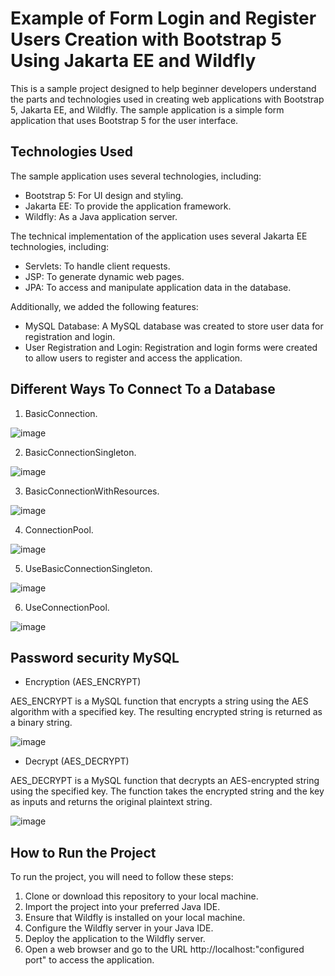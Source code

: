 # Example of Form Login and Register Users Creation with Bootstrap 5 Using Jakarta EE and Wildfly

This is a sample project designed to help beginner developers understand the parts and technologies used in creating web applications with Bootstrap 5, Jakarta EE, and Wildfly. The sample application is a simple form application that uses Bootstrap 5 for the user interface.

## Technologies Used

The sample application uses several technologies, including:

- Bootstrap 5: For UI design and styling.
- Jakarta EE: To provide the application framework.
- Wildfly: As a Java application server.

The technical implementation of the application uses several Jakarta EE technologies, including:

- Servlets: To handle client requests.
- JSP: To generate dynamic web pages.
- JPA: To access and manipulate application data in the database.

Additionally, we added the following features:

- MySQL Database: A MySQL database was created to store user data for registration and login.
- User Registration and Login: Registration and login forms were created to allow users to register and access the application.

## Different Ways To Connect To a Database

1. BasicConnection.

![image](https://user-images.githubusercontent.com/84823972/236591151-e9ef1142-dbda-4834-826a-12e6b55c7d0e.png)

2. BasicConnectionSingleton.

![image](https://user-images.githubusercontent.com/84823972/236591197-61bf7a72-b4c5-4b7d-832f-070c3e95827b.png)

3. BasicConnectionWithResources.

![image](https://user-images.githubusercontent.com/84823972/236591220-5a27d6b8-3363-4191-bd7a-bb3fe6ffeaf3.png)

4. ConnectionPool.

![image](https://user-images.githubusercontent.com/84823972/236591259-c34df47e-fb98-4aad-b0ab-cb0139294707.png)

5. UseBasicConnectionSingleton.

![image](https://user-images.githubusercontent.com/84823972/236591296-0e177840-64b6-4212-8364-6ebc1077f772.png)

6. UseConnectionPool.

![image](https://user-images.githubusercontent.com/84823972/236591330-57986f21-e4ac-41f1-a3d1-32f8b08adf23.png)

## Password security MySQL

- Encryption (AES_ENCRYPT)

AES_ENCRYPT is a MySQL function that encrypts a string using the AES algorithm with a specified key. The resulting encrypted string is returned as a binary string.

![image](https://user-images.githubusercontent.com/84823972/236591540-439462e1-1a4e-402b-b96b-6170da3bd78c.png)

- Decrypt (AES_DECRYPT)

AES_DECRYPT is a MySQL function that decrypts an AES-encrypted string using the specified key. The function takes the encrypted string and the key as inputs and returns the original plaintext string.

![image](https://user-images.githubusercontent.com/84823972/236591609-a642343c-39c1-446d-ba3d-266201a77774.png)

## How to Run the Project

To run the project, you will need to follow these steps:

1. Clone or download this repository to your local machine.
2. Import the project into your preferred Java IDE.
3. Ensure that Wildfly is installed on your local machine.
4. Configure the Wildfly server in your Java IDE.
5. Deploy the application to the Wildfly server.
6. Open a web browser and go to the URL http://localhost:"configured port" to access the application.
